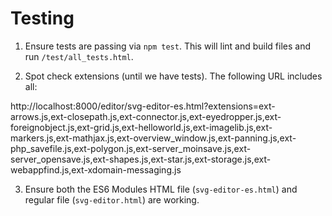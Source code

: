 # Testing

1. Ensure tests are passing via `npm test`. This will lint and build
files and run `/test/all_tests.html`.

2. Spot check extensions (until we have tests). The following URL includes all:

http://localhost:8000/editor/svg-editor-es.html?extensions=ext-arrows.js,ext-closepath.js,ext-connector.js,ext-eyedropper.js,ext-foreignobject.js,ext-grid.js,ext-helloworld.js,ext-imagelib.js,ext-markers.js,ext-mathjax.js,ext-overview_window.js,ext-panning.js,ext-php_savefile.js,ext-polygon.js,ext-server_moinsave.js,ext-server_opensave.js,ext-shapes.js,ext-star.js,ext-storage.js,ext-webappfind.js,ext-xdomain-messaging.js

3. Ensure both the ES6 Modules HTML file (`svg-editor-es.html`) and
  regular file (`svg-editor.html`) are working.
